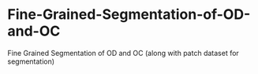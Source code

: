 # Fine-Grained-Segmentation-of-OD-and-OC
Fine Grained Segmentation of OD and OC  (along with patch dataset for segmentation)
